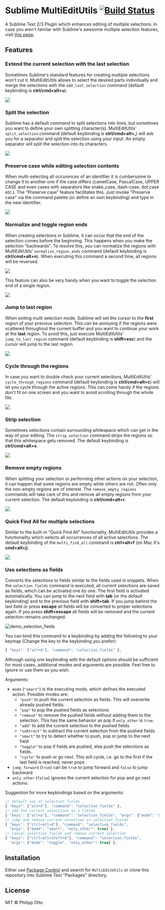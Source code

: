 Sublime MultiEditUtils [![Build Status](https://travis-ci.org/philippotto/Sublime-MultiEditUtils.svg?branch=master)](https://travis-ci.org/philippotto/Sublime-MultiEditUtils)
==============

A Sublime Text 2/3 Plugin which enhances editing of multiple selections. In case you aren't familar with Sublime's awesome multiple selection features, visit [this page](https://www.sublimetext.com/docs/2/multiple_selection_with_the_keyboard.html).

## Features

### Extend the current selection with the last selection

Sometimes Sublime's standard features for creating multiple selections won't cut it. MultiEditUtils allows to select the desired parts individually and merge the selections with the ```add_last_selection``` command (default keybinding is **ctrl/cmd+alt+u**).

![](http://philippotto.github.io/Sublime-MultiEditUtils/screens/01%20expand%20with%20last%20region.gif)


### Split the selection

Sublime has a default command to split selections into lines, but sometimes you want to define your own splitting character(s). MultiEditUtils' ```split_selection``` command (default keybinding is **ctrl/cmd+alt+,**) will ask you for a separator and split the selection using your input. An empty separator will split the selection into its characters.

![](http://philippotto.github.io/Sublime-MultiEditUtils/screens/05%20split%20selection.gif)


### Preserve case while editing selection contents

When multi-selecting all occurences of an identifier it is cumbersome to change it to another one if the case differs (camelCase, PascalCase, UPPER CASE and even cases with separators like snake_case, dash-case, dot.case etc.). The "Preserve case" feature facilitates this. Just invoke "Preserve case" via the command palette (or define an own keybinding) and type in the new identifier.

![](http://philippotto.github.io/Sublime-MultiEditUtils/screens/preserve-case.gif)


### Normalize and toggle region ends

When creating selections in Sublime, it can occur that the end of the selection comes before the beginning. This happens when you make the selection "backwards". To resolve this, you can normalize the regions with MultiEditUtils' ```normalize_region_ends``` command (default keybinding is **ctrl/cmd+alt+n**). When executing this command a second time, all regions will be reversed.

![](http://philippotto.github.io/Sublime-MultiEditUtils/screens/02a%20normalize%20region%20ends.gif)

This feature can also be very handy when you want to toggle the selection end of a single region.

![](http://philippotto.github.io/Sublime-MultiEditUtils/screens/02b%20toggle%20selection%20end.gif)


### Jump to last region

When exiting multi selection mode, Sublime will set the cursor to the **first** region of your previous selection. This can be annoying if the regions were scattered throughout the current buffer and you want to continue your work at the **last** region. To avoid this, just execute MultiEditUtils' ```jump_to_last_region``` command (default keybinding is **shift+esc**) and the cursor will jump to the last region.

![](http://philippotto.github.io/Sublime-MultiEditUtils/screens/03%20jump%20to%20last%20region.gif)


### Cycle through the regions

In case you want to double check your current selections, MultiEditUtils' ```cycle_through_regions``` command (default keybinding is **ctrl/cmd+alt+c**) will let you cycle through the active regions. This can come handy if the regions don't fit on one screen and you want to avoid scrolling through the whole file.

![](http://philippotto.github.io/Sublime-MultiEditUtils/screens/04%20cycle%20through%20regions.gif)


### Strip selection

Sometimes selections contain surrounding whitespace which can get in the way of your editing. The ```strip_selection``` command strips the regions so that this whitespace gets removed. The default keybinding is **ctrl/cmd+alt+s**.

![](http://philippotto.github.io/Sublime-MultiEditUtils/screens/06%20strip%20selection.gif)


### Remove empty regions

When splitting your selection or performing other actions on your selection, it can happen that some regions are empty while others are not. Often only the non-empty regions are of interest. The ```remove_empty_regions``` commands will take care of this and remove all empty regions from your current selection. The default keybinding is **ctrl/cmd+alt+r**.

![](http://philippotto.github.io/Sublime-MultiEditUtils/screens/07%20remove%20empty%20selections.gif)


### Quick Find All for multiple selections

Similar to the built-in "Quick Find All" functionality, MultiEditUtils provides a functionality which selects all occurrences of all active selections. The default keybinding of the ```multi_find_all``` command is **ctrl+alt+f** (on Mac it's **cmd+alt+j**).

![](http://philippotto.github.io/Sublime-MultiEditUtils/screens/08%20multi%20find%20all.gif)


### Use selections as fields

Converts the selections to fields similar to the fields used in snippets. When the `selection_fields` command is executed, all current selections are saved as fields, which can be activated one by one. The first field is activated automatically. You can jump to the next field with **tab** (or the default keybinding) and to the previous field with **shift+tab**. If you jump behind the last field or press **escape** all fields will be converted to proper selections again. If you press **shift+escape** all fields will be removed and the current selection remains unchanged.

![demo_selection_fields](https://cloud.githubusercontent.com/assets/12573621/14402686/17391716-fe3d-11e5-8fba-4e52a4f93459.gif)

You can bind this command to a keybinding by adding the following to your keymap (Change the key to the keybinding you prefer):

``` js
{ "keys": ["alt+d"], "command": "selection_fields" },
```

Although using one keybinding with the default options should be sufficient for most cases, additional modes and arguments are possible. Feel free to ignore or use them as you wish.

Arguments:

- `mode` (`"smart"`) is the executing mode, which defines the executed action. Possible modes are:
    + `"push"` to push the current selection as fields. This will overwrite already pushed fields.
    + `"pop"` to pop the pushed fields as selections
    + `"remove"` to remove the pushed fields without adding them to the selection. This has the same behavior as pop if `only_other` is `true`.
    + `"add"` to add the current selection to the pushed fields
    + `"subtract"` to subtract the current selection from the pushed fields
    + `"smart"` to try to detect whether to push, pop or jump to the next field
    + `"toggle"` to pop if fields are pushed, else push the selections as fields.
    + `"cycle"` to push or go next. This will cycle, i.e. go to the first if the last field is reached, never pops
- `jump_forward` (`true`) can be `true` to jump forward and `false` to jump backward
- `only_other` (`false`) ignores the current selection for pop and go next actions.

Suggestion for more keybindings based on the arguments:

``` js
// default use of selection_fields
{ "keys": ["alt+d"], "command": "selection_fields" },
// add the current selections as a fields
{ "keys": ["alt+a"], "command": "selection_fields", "args": {"mode": "add"} },
// jump and remove current selection in selection_fields
{ "keys": ["ctrl+alt+d"], "command": "selection_fields",
  "args": {"mode": "smart", "only_other": true} },
// cancel selection_fields and remove current selection
{ "keys": ["ctrl+alt+shift+d"], "command": "selection_fields",
  "args": {"mode": "toggle", "only_other": true} },
```

## Installation

Either use [Package Control](https://sublime.wbond.net/installation) and search for `MultiEditUtils` or clone this repository into Sublime Text "Packages" directory.


## License

MIT © Philipp Otto
